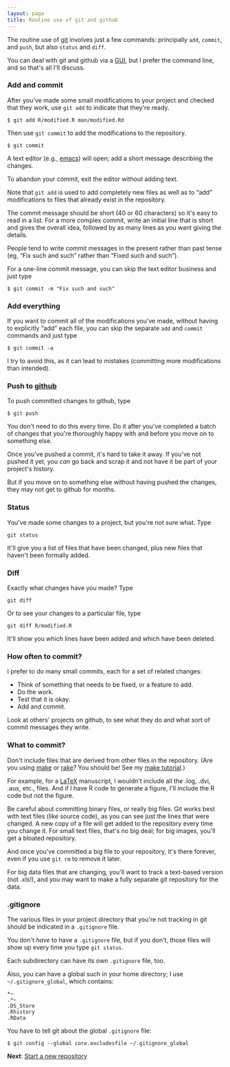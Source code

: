 ```yaml
---
layout: page
title: Routine use of git and github
---
```


The routine use of [git](http://git-scm.com) involves just a few commands:
principally `add`, `commit`, and `push`, but also `status` and
`diff`. 

You can deal with git and github via a [GUI](http://mac.github.com/),
but I prefer the command line, and so that's all I'll discuss.

### Add and commit

After you've made some small modifications to your project and
checked that they work, use `git add` to indicate that they're ready.
  
    $ git add R/modified.R man/modified.Rd

Then use `git commit` to add the modifications to the repository.

    $ git commit

A text editor (e.g., [emacs](http://www.gnu.org/software/emacs)) will
open; add a short message describing the changes.

To abandon your commit, exit the editor without adding text.

Note that `git add` is used to add completely new files as well as to
&ldquo;add&rdquo; modifications to files that already exist in the
repository.  

The commit message should be short (40 or 60 characters) so it's easy
to read in a list.  For a more complex commit, write an initial line
that is short and gives the overall idea, followed by as many lines as
you want giving the details.

People tend to write commit messages in the present rather than past tense
(eg, &ldquo;Fix such and such&rdquo; rather than &ldquo;Fixed such and
such&rdquo;).

For a one-line commit message, you can skip the text editor business
and just type

    $ git commit -m "Fix such and such"

### Add everything

If you want to commit all of the modifications you've made, without
having to explicitly &ldquo;add&rdquo; each file, you can skip the
separate `add` and `commit` commands and just type

    $ git commit -a

I try to avoid this, as it can lead to mistakes (committing more
modifications than intended).

### Push to [github](http://github.com)

To push committed changes to github, type

    $ git push

You don't need to do this every time. Do it after you've completed a batch
of changes that you're thoroughly happy with and before you move on to
something else.

Once you've pushed a commit, it's hard to take it away.  If you've
not pushed it yet, you _can_ go back and scrap it and not have it be part
of your project's history.

But if you move on to something else without having pushed the
changes, they may not get to github for months.


### Status

You've made some changes to a project, but you're not sure what.  Type

    git status
    
It'll give you a list of files that have been changed, plus new
files that haven't been formally added.


### Diff

Exactly what changes have you made?  Type

    git diff
    
Or to see your changes to a particular file, type

    git diff R/modified.R

It'll show you which lines have been added and which have been
deleted.


### How often to commit?

I prefer to do many small commits, each for a set of related changes:

- Think of something that needs to be fixed, or a feature to add.
- Do the work.
- Test that it is okay.
- Add and commit.

Look at others' projects on github, to see what they do and what sort
of commit messages they write.

### What to commit?

Don't include files that are derived from other files in the repository.  (Are you using
[make](http://www.gnu.org/software/make/) or
[rake](http://rake.rubyforge.org/)?  You should be!  See my
[make tutorial](http://kbroman.github.io/minimal_make).)

For example, for a [LaTeX](http://www.latex-project.org/) manuscript,
I wouldn't include all the .log, .dvi, .aux, etc., files.  And if I
have R code to generate a figure, I'll include the R code but not the
figure.

Be careful about committing binary files, or really big files.  Git
works best with text files (like source code), as you can see
just the lines that were changed.  A new copy of a file will get added to
the repository every time you change it. For small text files, that's
no big deal; for big images, you'll get a bloated repository.

And once you've committed a big file to your repository, it's there
forever, even if you use `git rm` to remove it later.

For big data files that are changing, you'll want to track a
text-based version (not .xls!), and you may want to make a
fully separate git repository for the data.

### .gitignore

The various files in your project directory that you're not tracking
in git should be indicated in a `.gitignore` file.

You don't _have_ to have a `.gitignore` file, but if you don't, those
files will show up every time you type `git status`.

Each subdirectory can have its own `.gitignore` file, too.  

Also, you can have a global such in your home directory; I use
`~/.gitignore_global`, which contains:

    *~
    .*~
    .DS_Store
    .Rhistory
    .RData

You have to tell git about the global `.gitignore` file:

    $ git config --global core.excludesfile ~/.gitignore_global

**Next**: [Start a new repository](init.html)
